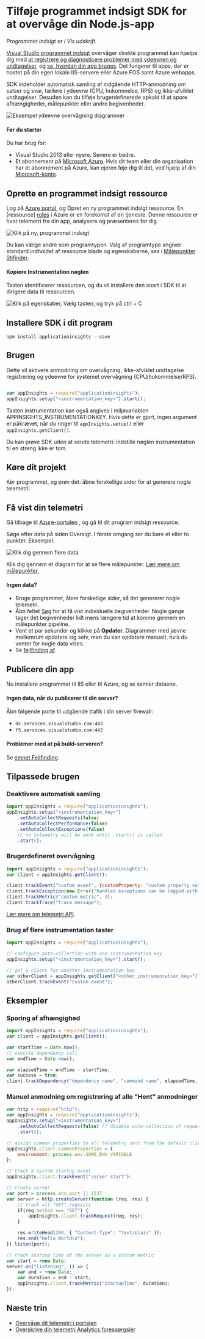 <properties
    pageTitle="Tilføje programmet indsigt SDK for at overvåge din Node.js app | Microsoft Azure"
    description="Analysere brugen, tilgængelighed og ydeevnen i din lokale eller Microsoft Azure-webprogrammet med programmet indsigt."
    services="application-insights"
    documentationCenter=""
    authors="alancameronwills"
    manager="douge"/>

<tags
    ms.service="application-insights"
    ms.workload="tbd"
    ms.tgt_pltfrm="ibiza"
    ms.devlang="na"
    ms.topic="get-started-article"
    ms.date="08/30/2016"
    ms.author="awills"/>


# <a name="add-application-insights-sdk-to-monitor-your-nodejs-app"></a>Tilføje programmet indsigt SDK for at overvåge din Node.js-app

*Programmet indsigt er i Vis udskrift.*

[Visual Studio programmet indsigt](app-insights-overview.md) overvåger direkte programmet kan hjælpe dig med [at registrere og diagnosticere problemer med ydeevnen og undtagelser](app-insights-detect-triage-diagnose.md), og [se, hvordan din app bruges](app-insights-overview-usage.md). Det fungerer til apps, der er hostet på din egen lokale IIS-servere eller Azure FOS samt Azure webapps.



SDK indeholder automatisk samling af indgående HTTP-anmodning om satser og svar, tællere i ydeevne (CPU, hukommelse, RPS) og ikke-afviklet undtagelser. Desuden kan du tilføje brugerdefinerede opkald til at spore afhængigheder, målepunkter eller andre begivenheder.

![Eksempel ydeevne overvågning diagrammer](./media/app-insights-nodejs/10-perf.png)


#### <a name="before-you-start"></a>Før du starter

Du har brug for:

* Visual Studio 2013 eller nyere. Senere er bedre.
* Et abonnement på [Microsoft Azure](http://azure.com). Hvis dit team eller din organisation har et abonnement på Azure, kan ejeren føje dig til det, ved hjælp af din [Microsoft-konto](http://live.com).

## <a name="add"></a>Oprette en programmet indsigt ressource

Log på [Azure portal][portal], og Opret en ny programmet indsigt ressource. En [ressource] [ roles] i Azure er en forekomst af en tjeneste. Denne ressource er hvor telemetri fra din app, analysere og præsenteres for dig.

![Klik på ny, programmet indsigt](./media/app-insights-nodejs/01-new-asp.png)

Du kan vælge andre som programtypen. Valg af programtype angiver standard indholdet af ressource blade og egenskaberne, ses i [Målepunkter Stifinder][metrics].

#### <a name="copy-the-instrumentation-key"></a>Kopiere Instrumentation nøglen

Tasten identificerer ressourcen, og du vil installere den snart i SDK til at dirigere data til ressourcen.

![Klik på egenskaber, Vælg tasten, og tryk på ctrl + C](./media/app-insights-nodejs/02-props-asp.png)


## <a name="sdk"></a>Installere SDK i dit program

```
npm install applicationinsights --save
```

## <a name="usage"></a>Brugen

Dette vil aktivere anmodning om overvågning, ikke-afviklet undtagelse registrering og ydeevne for systemet overvågning (CPU/hukommelse/RPS).

```javascript

var appInsights = require("applicationinsights");
appInsights.setup("<instrumentation_key>").start();
```

Tasten instrumentation kan også angives i miljøvariablen APPINSIGHTS_INSTRUMENTATIONKEY. Hvis dette er gjort, ingen argument er påkrævet, når du ringer til `appInsights.setup()` eller `appInsights.getClient()`.

Du kan prøve SDK uden at sende telemetri: indstille nøglen instrumentation til en streng ikke er tom.


## <a name="run"></a>Køre dit projekt

Kør programmet, og prøv det: åbne forskellige sider for at generere nogle telemetri.


## <a name="monitor"></a>Få vist din telemetri

Gå tilbage til [Azure-portalen](https://portal.azure.com) , og gå til dit program indsigt ressource.


Søge efter data på siden Oversigt. I første omgang ser du bare et eller to punkter. Eksempel:

![Klik dig gennem flere data](./media/app-insights-nodejs/12-first-perf.png)

Klik dig gennem et diagram for at se flere målepunkter. [Lær mere om målepunkter.][perf]

#### <a name="no-data"></a>Ingen data?

* Bruge programmet, åbne forskellige sider, så det genererer nogle telemetri.
* Åbn feltet [Søg](app-insights-diagnostic-search.md) for at få vist individuelle begivenheder. Nogle gange tager det begivenheder lidt mens længere tid at komme gennem en målepunkter pipeline.
* Vent et par sekunder og klikke på **Opdater**. Diagrammer med jævne mellemrum opdatere sig selv, men du kan opdatere manuelt, hvis du venter for nogle data vises.
* Se [fejlfinding af][qna].

## <a name="publish-your-app"></a>Publicere din app

Nu installere programmet til IIS eller til Azure, og se samler dataene.


#### <a name="no-data-after-you-publish-to-your-server"></a>Ingen data, når du publicerer til din server?

Åbn følgende porte til udgående trafik i din server firewall:

+ `dc.services.visualstudio.com:443`
+ `f5.services.visualstudio.com:443`


#### <a name="trouble-on-your-build-server"></a>Problemer med at på build-serveren?

Se [emnet Fejlfinding](app-insights-asp-net-troubleshoot-no-data.md#NuGetBuild).



## <a name="customized-usage"></a>Tilpassede brugen 

### <a name="disabling-auto-collection"></a>Deaktivere automatisk samling

```javascript
import appInsights = require("applicationinsights");
appInsights.setup("<instrumentation_key>")
    .setAutoCollectRequests(false)
    .setAutoCollectPerformance(false)
    .setAutoCollectExceptions(false)
    // no telemetry will be sent until .start() is called
    .start();
```

### <a name="custom-monitoring"></a>Brugerdefineret overvågning

```javascript
import appInsights = require("applicationinsights");
var client = appInsights.getClient();

client.trackEvent("custom event", {customProperty: "custom property value"});
client.trackException(new Error("handled exceptions can be logged with this method"));
client.trackMetric("custom metric", 3);
client.trackTrace("trace message");
```

[Lær mere om telemetri API](app-insights-api-custom-events-metrics.md).

### <a name="using-multiple-instrumentation-keys"></a>Brug af flere instrumentation taster

```javascript
import appInsights = require("applicationinsights");

// configure auto-collection with one instrumentation key
appInsights.setup("<instrumentation_key>").start();

// get a client for another instrumentation key
var otherClient = appInsights.getClient("<other_instrumentation_key>");
otherClient.trackEvent("custom event");
```

## <a name="examples"></a>Eksempler

### <a name="tracking-dependency"></a>Sporing af afhængighed

```javascript
import appInsights = require("applicationinsights");
var client = appInsights.getClient();

var startTime = Date.now();
// execute dependency call
var endTime = Date.now();

var elapsedTime = endTime - startTime;
var success = true;
client.trackDependency("dependency name", "command name", elapsedTime, success);
```



### <a name="manual-request-tracking-of-all-get-requests"></a>Manuel anmodning om registrering af alle "Hent" anmodninger

```javascript
var http = require("http");
var appInsights = require("applicationinsights");
appInsights.setup("<instrumentation_key>")
    .setAutoCollectRequests(false) // disable auto-collection of requests for this example
    .start();

// assign common properties to all telemetry sent from the default client
appInsights.client.commonProperties = {
    environment: process.env.SOME_ENV_VARIABLE
};

// track a system startup event
appInsights.client.trackEvent("server start");

// create server
var port = process.env.port || 1337
var server = http.createServer(function (req, res) {
    // track all "GET" requests
    if(req.method === "GET") {
        appInsights.client.trackRequest(req, res);
    }

    res.writeHead(200, { "Content-Type": "text/plain" });
    res.end("Hello World\n");
}).listen(port);

// track startup time of the server as a custom metric
var start = +new Date;
server.on("listening", () => {
    var end = +new Date;
    var duration = end - start;
    appInsights.client.trackMetric("StartupTime", duration);
});
```

## <a name="next-steps"></a>Næste trin

* [Overvåge dit telemetri i portalen](app-insights-dashboards.md)
* [Overskrive din telemetri Analytics forespørgsler](app-insights-analytics-tour.md)



<!--Link references-->

[knowUsers]: app-insights-overview-usage.md
[metrics]: app-insights-metrics-explorer.md
[perf]: app-insights-web-monitor-performance.md
[portal]: http://portal.azure.com/
[qna]: app-insights-troubleshoot-faq.md
[roles]: app-insights-resources-roles-access-control.md
